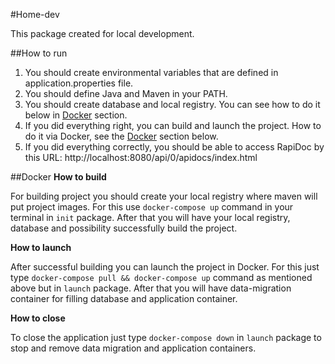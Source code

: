 #Home-dev

This package created for local development.


##How to run
1. You should create environmental variables that are defined in application.properties file.
2. You should define Java and Maven in your PATH.
3. You should create database and local registry. You can see how to do it below in [Docker](#Docker) section.
4. If you did everything right, you can build and launch the project. How to do it via Docker, see the [Docker](#Docker) section below.
5. If you did everything correctly, you should be able to access RapiDoc by this URL: http://localhost:8080/api/0/apidocs/index.html


##Docker
**How to build**

For building project you should create your local registry where maven will put project images. 
For this use `docker-compose up` command in your terminal in `init` package. 
After that you will have your local registry, database and possibility successfully build the project.


**How to launch**

After successful building you can launch the project in Docker. For this just type `docker-compose pull && docker-compose up` command as mentioned above but in `launch` package.
After that you will have data-migration container for filling database and application container.


**How to close**

To close the application just type `docker-compose down` in `launch` package to stop and remove data migration and application containers.